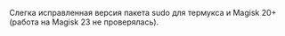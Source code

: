 Слегка исправленная версия пакета sudo для термукса и Magisk 20+ (работа на Magisk 23 не проверялась). 

